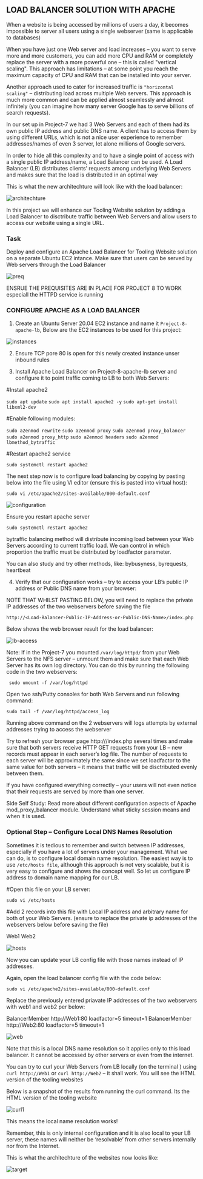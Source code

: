 ## LOAD BALANCER SOLUTION WITH APACHE

When a website is being accessed by millions of users a day, it becomes impossible to server all users using a single webserver (same is applicable to databases)

When you have just one Web server and load increases – you want to serve more and more customers, you can add more CPU and RAM or completely replace the server with a more powerful one – this is called "vertical scaling". This approach has limitations – at some point you reach the maximum capacity of CPU and RAM that can be installed into your server.

Another approach used to cater for increased traffic is `"horizontal scaling"` – distributing load across multiple Web servers. This approach is much more common and can be applied almost seamlessly and almost infinitely (you can imagine how many server Google has to serve billions of search requests).

In our set up in Project-7 we had 3 Web Servers and each of them had its own public IP address and public DNS name. A client has to access them by using different URLs, which is not a nice user experience to remember addresses/names of even 3 server, let alone millions of Google servers.

In order to hide all this complexity and to have a single point of access with a single public IP address/name, a Load Balancer can be used. A Load Balancer (LB) distributes clients’ requests among underlying Web Servers and makes sure that the load is distributed in an optimal way

This is what the new architechture will look like with the load balancer:

![architechture](./Images/architechture.png)

In this project we will enhance our Tooling Website solution by adding a Load Balancer to disctribute traffic between Web Servers and allow users to access our website using a single URL.

### Task
Deploy and configure an Apache Load Balancer for Tooling Website solution on a separate Ubuntu EC2 intance. Make sure that users can be served by Web servers through the Load Balancer

![preq](./Images/preq.png)

ENSRUE THE PREQUISITES ARE IN PLACE FOR PROJECT 8 TO WORK especiall the HTTPD service is running

### CONFIGURE APACHE AS A LOAD BALANCER

1. Create an Ubuntu Server 20.04 EC2 instance and name it `Project-8-apache-lb`, Below are the EC2 instances to be used for this project:

![instances](./Images/instances.png)

2. Ensure TCP pore 80 is open for this newly created instance unser inbound rules 

3. Install Apache Load Balancer on Project-8-apache-lb server and configure it to point traffic coming to LB to both Web Servers:

#Install apache2

`sudo apt update`
`sudo apt install apache2 -y`
`sudo apt-get install libxml2-dev`

#Enable following modules:

`sudo a2enmod rewrite`
`sudo a2enmod proxy`
`sudo a2enmod proxy_balancer`
`sudo a2enmod proxy_http`
`sudo a2enmod headers`
`sudo a2enmod lbmethod_bytraffic`

#Restart apache2 service

`sudo systemctl restart apache2`


The next step now is to configure load balancing by copying by pasting below into the file  using VI editor (ensure this is pasted into virtual host):

`sudo vi /etc/apache2/sites-available/000-default.conf`

![configuration](./Images/configuration.png)

Ensure you restart apache server

`sudo systemctl restart apache2`

bytraffic balancing method will distribute incoming load between your Web Servers according to current traffic load. We can control in which proportion the traffic must be distributed by loadfactor parameter.

You can also study and try other methods, like: bybusyness, byrequests, heartbeat

4. Verify that our configuration works – try to access your LB’s public IP address or Public DNS name from your browser:

NOTE THAT WHILST PASTING BELOW, you will need to replace the private IP addresses of the two webservers before saving the file

`http://<Load-Balancer-Public-IP-Address-or-Public-DNS-Name>/index.php`

Below shows the web browser result for the load balancer:

![lb-access](./Images/lb-access.png)

Note: If in the Project-7 you mounted `/var/log/httpd/` from your Web Servers to the NFS server – unmount them and make sure that each Web Server has its own log directory. You can do this by running the following code in the two webservers:

` sudo umount -f /var/log/httpd`

Open two ssh/Putty consoles for both Web Servers and run following command:

`sudo tail -f /var/log/httpd/access_log`

Running above command on the 2 webservers will logs attempts by external addresses trying to access the webserver

Try to refresh your browser page http://<Load-Balancer-Public-IP-Address-or-Public-DNS-Name>/index.php several times and make sure that both servers receive HTTP GET requests from your LB – new records must appear in each server’s log file. The number of requests to each server will be approximately the same since we set loadfactor to the same value for both servers – it means that traffic will be disctributed evenly between them.

If you have configured everything correctly – your users will not even notice that their requests are served by more than one server.

Side Self Study:
Read more about different configuration aspects of Apache mod_proxy_balancer module. Understand what sticky session means and when it is used.


### Optional Step – Configure Local DNS Names Resolution

Sometimes it is tedious to remember and switch between IP addresses, especially if you have a lot of servers under your management.
What we can do, is to configure local domain name resolution. The easiest way is to use `/etc/hosts file`, although this approach is not very scalable, but it is very easy to configure and shows the concept well. So let us configure IP address to domain name mapping for our LB.

#Open this file on your LB server:

`sudo vi /etc/hosts`

#Add 2 records into this file with Local IP address and arbitrary name for both of your Web Servers. (ensure to replace the private ip addresses of the webservers below before saving the file)

<WebServer1-Private-IP-Address> Web1
<WebServer2-Private-IP-Address> Web2

![hosts](./Images/hosts.png)


Now you can update your LB config file with those names instead of IP addresses. 

Again, open the load balancer config file with the code below:

`sudo vi /etc/apache2/sites-available/000-default.conf`

Replace the previously entered priavate IP addresses of the two webservers with web1 and web2 per below: 

BalancerMember http://Web1:80 loadfactor=5 timeout=1
BalancerMember http://Web2:80 loadfactor=5 timeout=1

![web](./Images/web.png)

Note that this is a local DNS name resolution so it applies only to this load balancer. It cannot be accessed by other servers or even from the internet. 



You can try to curl your Web Servers from LB locally (on the terminal ) using `curl http://Web1` or `curl http://Web2` – it shall work. You will see the HTML version of the tooling websites

Below is a snapshot of the results from running the curl command. Its the HTML version of the tooling website

![curl1](./Images/curl1.png)

This means the local name resolution works!


Remember, this is only internal configuration and it is also local to your LB server, these names will neither be ‘resolvable’ from other servers internally nor from the Internet.


This is what the architechture of the websites now looks like:

![target](./Images/target.png)















